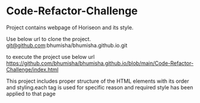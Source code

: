 # Code-Refactor-Challenge
Project contains webpage of Horiseon and its style.

Use below url to clone the project.
git@github.com:bhumisha/bhumisha.github.io.git

to execute the project use below url
https://github.com/bhumisha/bhumisha.github.io/blob/main/Code-Refactor-Challenge/index.html


This project includes proper structure of the HTML elements with its order and styling.each tag is used for specific reason and required style has been applied to that page
